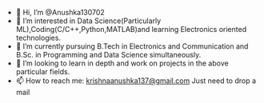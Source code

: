 - 👋 Hi, I’m @Anushka130702
- 👀 I’m interested in Data Science(Particularly ML),Coding(C/C++,Python,MATLAB)and learning Electronics oriented technologies.
- 🌱 I’m currently pursuing B.Tech in Electronics and Communication and B.Sc. in Programming and Data Science simultaneously. 
- 💞️ I’m looking to learn in depth and work on projects in the above particular fields.
- 📫 How to reach me: krishnaanushka137@gmail.com
                      Just need to drop a mail

<!---
Anushka130702/Anushka130702 is a ✨ special ✨ repository because its `README.md` (this file) appears on your GitHub profile.
You can click the Preview link to take a look at your changes.
--->
